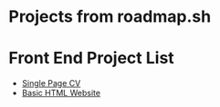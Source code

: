 # Projects from roadmap.sh

# Front End Project List
- [Single Page CV](https://roadmap.sh/projects/single-page-cv)
- [Basic HTML Website](https://roadmap.sh/projects/basic-html-website)
